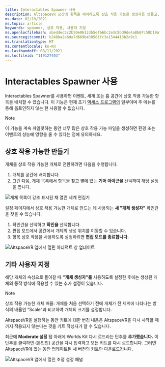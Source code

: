 ```yaml
---
title: Interactables Spawner 사용
description: AltspaceVR 공간에 항목을 배치하도록 상호 작용 가능한 생성자를 만들고, 사용하고, 사용자 지정하는 방법을 알아봅니다.
ms.date: 02/10/2021
ms.topic: article
keywords: spawner, 상호 작용, 사용자 지정
ms.openlocfilehash: abeddec5c2b50e0612db5efb6bc2e3c5bd9de4a8b67c50b19afee18b17c5e746
ms.sourcegitcommit: b248ba2a6da7d669b430581fc3a1544413b2e9c1
ms.translationtype: MT
ms.contentlocale: ko-KR
ms.lasthandoff: 08/11/2021
ms.locfileid: "119127403"
---
```

# <a name="using-the-interactables-spawner"></a>Interactables Spawner 사용

Interactables Spawner를 사용하면 이벤트, 세계 또는 홈 공간에 상호 작용 가능한 항목을 배치할 수 있습니다. 이 기능은 현재 초기 [액세스 프로그램의](../world-building/early-access.md) 일부이며 주 메뉴를 통해 옵트인하지 않는 한 사용할 수 없습니다.

> [!NOTE]
> 이 기능을 계속 파일럿하는 동안 너무 많은 상호 작용 가능 파일을 생성하면 환경 또는 이벤트의 성능에 영향을 줄 수 있다는 점에 유의하세요. 

## <a name="creating-an-interactable"></a>상호 작용 가능한 만들기

개체를 상호 작용 가능한 개체로 전환하려면 다음을 수행합니다.

1. 개체를 공간에 배치합니다.
2. 그런 다음, 개체 목록에서 항목을 찾고 옆에 있는 **기어 아이콘을** 선택하여 해당 설정을 엽니다.

![개체 목록이 강조 표시된 채 열린 세계 편집기](images/interactables-spawner-img-01.png)

설정 페이지에서 상호 작용 가능한 개체로 만드는 데 사용되는 **새 "개체 생성자"** 확인란을 찾을 수 있습니다.

1. 확인란을 선택하고 **확인을** 선택합니다.
2. 편집 모드에서 공간에서 개체의 생성 위치를 이동할 수 있습니다.
3. 항목 상호 작용을 사용하도록 설정하려면 **편집 모드를 종료합니다.**

![AltspaceVR 앱에서 열린 아티팩트 창 업데이트](images/interactables-spawner-img-02.png)

## <a name="other-customizations"></a>기타 사용자 지정

해당 개체의 속성으로 돌아갈 때 **"개체 생성자"를** 사용하도록 설정한 후에는 생성된 개체의 동작 방식에 적용할 수 있는 추가 설정이 있습니다.

> [!NOTE]
> 상호 작용 가능한 개체 배율: 개체를 처음 선택하기 전에 개체가 전 세계에 나타나는 방식의 배율인 "Scale"과 비교하여 개체의 크기를 설정합니다.

AltspaceVR을 실행하는 동안 키트에 대한 변경 내용은 AltspaceVR을 다시 시작할 때까지 적용되지 않는다는 것을 키트 작성자가 알 수 있습니다.

최근에 **Moderate 설정** 탭 아래에 Worlds Kit 다시 로드라는 단추를 **추가했습니다.** 이 단추를 클릭하면 (본인만) 공간을 다시 입력하고 모든 키트를 다시 로드합니다. 그러면 AltspaceVR에 있는 동안 업데이트된 새 버전의 키트만 다운로드됩니다.

![AltspaceVR 앱에서 열린 조정 설정 패널](images/interactables-spawner-img-03.png)